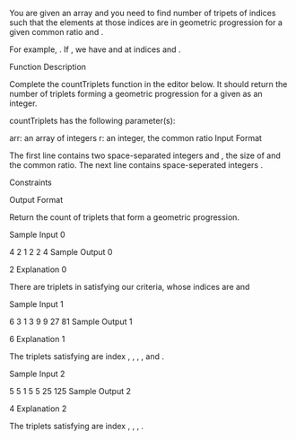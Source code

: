 You are given an array and you need to find number of tripets of indices  such that the elements at those indices are in geometric progression for a given common ratio  and .

For example, . If , we have  and  at indices  and .

Function Description

Complete the countTriplets function in the editor below. It should return the number of triplets forming a geometric progression for a given  as an integer.

countTriplets has the following parameter(s):

arr: an array of integers
r: an integer, the common ratio
Input Format

The first line contains two space-separated integers  and , the size of  and the common ratio.
The next line contains  space-seperated integers .

Constraints

Output Format

Return the count of triplets that form a geometric progression.

Sample Input 0

4 2
1 2 2 4
Sample Output 0

2
Explanation 0

There are  triplets in satisfying our criteria, whose indices are  and 

Sample Input 1

6 3
1 3 9 9 27 81
Sample Output 1

6
Explanation 1

The triplets satisfying are index , , , ,  and .

Sample Input 2

5 5
1 5 5 25 125
Sample Output 2

4
Explanation 2

The triplets satisfying are index , , , .